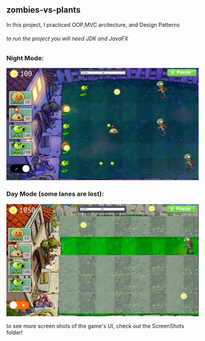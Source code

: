 ## zombies-vs-plants
In this project, I practiced OOP,MVC arcitecture, and Design Patterns

###### to run the project you will need JDK and JavaFX

### Night Mode:
![20210817_230946.png](https://github.com/Narges-NJN/zombies-vs-plants/blob/master/ScreenShots/20210817_230946.png)

### Day Mode (some lanes are lost):
![20210817_231010.png](https://github.com/Narges-NJN/zombies-vs-plants/blob/master/ScreenShots/20210817_231010.png)

to see more screen shots of the game's UI, check out the ScreenShots folder!
